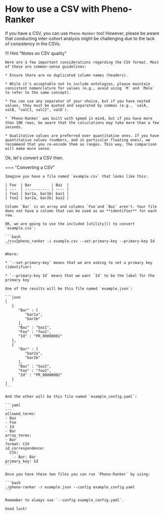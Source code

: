 # How to use a CSV with Pheno-Ranker

If you have a CSV, you can use `Pheno-Ranker` too! However, please be aware that conducting inter-cohort analysis might be challenging due to the lack of consistency in the CSVs.

!!! Hint "Notes on CSV quality"

    Here are a few important considerations regarding the CSV format. Most of these are common-sense guidelines:

    * Ensure there are no duplicated column names (headers).

    * While it's acceptable not to include ontologies, please maintain consistent nomenclature for values (e.g., avoid using `M` and `Male` to refer to the same concept).

    * You can use any separator of your choice, but if you have nested values, they must be quoted and separated by commas (e.g., `valA, valB, "valC1, valC2", valD`).

    * `Pheno-Ranker` was built with speed in mind, but if you have more than 10K rows, be aware that the calculations may take more than a few seconds.

    * Qualitative values are preferred over quantitative ones. If you have quantitative values (numbers, and in particular floating ones), we recommend that you re-encode them as ranges. This way, the comparison will make more sense.

Ok, let's convert a CSV then.

=== "Converting a CSV"

    Imagine you have a file named `example.csv` that looks like this:
    
    | Foo  | Bar         | Baz  |
    | ---  | ----------- | ---- |
    | foo1 | bar1a, bar1b| baz1 |
    | foo2 | bar2a, bar2b| baz2 |
    
    Column `Bar` is an array and columns `Foo`and `Baz` aren't. Your file does not have a column that can be used as an **identifier** for each row.
    
    OK, we are going to use the included [utility]() to convert `example.csv`:
    
    ```bash
    ./csv2pheno_ranker -i example.csv --set-primary-key --primary-key Id
    ```
    
    Where:
    
    * `--set-primary-key` means that we are asking to set a primary key (identifier)
    
    * `--primary-key Id` means that we want `Id` to be the label for the primary key
    
    One of the results will be this file named `example.json`:
    
    ```json
    [
       {
          "Bar" : [
             "bar1a",
             "bar1b"
          ],
          "Baz" : "baz1",
          "Foo" : "foo1",
          "Id" : "PR_00000001"
       },
       {
          "Bar" : [
             "bar2a",
             "bar2b"
          ],
          "Baz" : "baz2",
          "Foo" : "foo2",
          "Id" : "PR_00000002"
       }
    ]
    ```
    
    And the other will be this file named `example_config.yaml`:
    
    ```yaml
    ---
    allowed_terms:
    - Baz
    - Foo
    - Id
    - Bar
    array_terms:
    - Bar
    format: CSV
    id_correspondence:
      CSV:
        - Bar: Bar
    primary_key: Id
    ```
    
    Once you have these two files you can run `Pheno-Ranker` by using:
    
    ```bash
    ./pheno-ranker -r example.json --config example_config.yaml
    ```
    
    Remember to always use `--config example_config.yaml`.
    
    Good luck!
